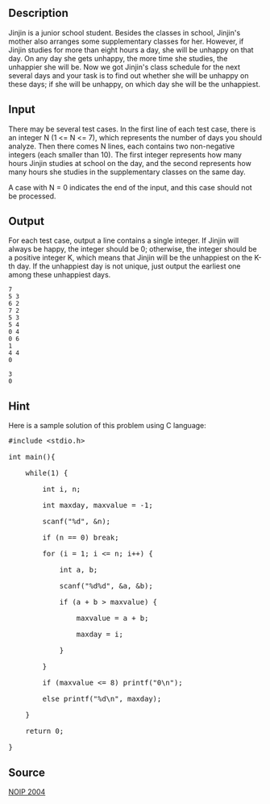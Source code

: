 <h2>Description</h2><p>Jinjin is a junior school student. Besides the classes in school, Jinjin's mother also arranges some supplementary classes for her. However, if Jinjin studies for more than eight hours a day, she will be unhappy on that day. On any day she gets unhappy, the more time she studies, the unhappier she will be. Now we got Jinjin's class schedule for the next several days and your task is to find out whether she will be unhappy on these days; if she will be unhappy, on which day she will be the unhappiest.</p><h2>Input</h2><p>There may be several test cases. In the first line of each test case, there is an integer N (1 &lt;= N &lt;= 7), which represents the number of days you should analyze. Then there comes N lines, each contains two non-negative integers (each smaller than 10). The first integer represents how many hours Jinjin studies at school on the day, and the second represents how many hours she studies in the supplementary classes on the same day.
</p>
A case with N = 0 indicates the end of the input, and this case should not be processed.<h2>Output</h2><p>For each test case, output a line contains a single integer. If Jinjin will always be happy, the integer should be 0; otherwise, the integer should be a positive integer K, which means that Jinjin will be the unhappiest on the K-th day. If the unhappiest day is not unique, just output the earliest one among these unhappiest days.</p><pre><code class="language-input1">7
5 3
6 2
7 2
5 3
5 4
0 4
0 6
1
4 4
0
</code></pre><pre><code class="language-output1">3
0
</code></pre><h2>Hint</h2><p>Here is a sample solution of this problem using C language:
</p><pre>#include &lt;stdio.h&gt;
<br>int main(){
<br>	while(1) {
<br>		int i, n;
<br>		int maxday, maxvalue = -1;
<br>		scanf("%d", &amp;n);
<br>		if (n == 0) break;
<br>		for (i = 1; i &lt;= n; i++) {
<br>			int a, b;
<br>			scanf("%d%d", &amp;a, &amp;b);
<br>			if (a + b &gt; maxvalue) {
<br>				maxvalue = a + b;
<br>				maxday = i;
<br>			}
<br>		}
<br>		if (maxvalue &lt;= 8) printf("0\n");
<br>		else printf("%d\n", maxday);
<br>	}
<br>	return 0;
<br>}</pre><h2>Source</h2><a href="searchproblem?field=source&amp;key=NOIP+2004">NOIP 2004</a>